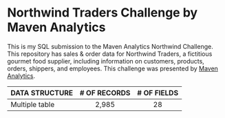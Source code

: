 # Northwind Traders Challenge by Maven Analytics
This is my SQL submission to the Maven Analytics Northwind Challenge.
This repository has sales & order data for Northwind Traders, a fictitious gourmet food supplier, including information on customers, products, orders, shippers, and employees.
This challenge was presented by [Maven Analytics](https://app.mavenanalytics.io//). 

| DATA STRUCTURE  | # OF RECORDS | # OF FIELDS  |
| --------------- |:------------:| :----------: |
| Multiple table  | 2,985        |28            |


